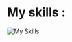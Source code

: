 <h1>My skills : </h1>

![My Skills](https://go-skill-icons.vercel.app/api/icons?i=html,css,php)
<!---
cherryy-pie/cherryy-pie is a ✨ special ✨ repository because its `README.md` (this file) appears on your GitHub profile.
You can click the Preview link to take a look at your changes.
--->
